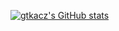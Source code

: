 [![gtkacz's GitHub stats](https://github-readme-stats.vercel.app/api?username=gtkacz)](https://github.com/gtkacz/github-readme-stats)
